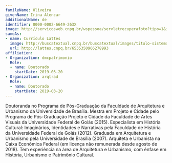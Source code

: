 ```yaml
---
familyName: Oliveira
givenName: Irina Alencar
additionalName: de
identifier: 0000-0002-6649-263X
image: http://servicosweb.cnpq.br/wspessoa/servletrecuperafoto?tipo=1&id=K4840411Y6
sameAs:
- name: Currículo Lattes
  image: http://buscatextual.cnpq.br/buscatextual/images/titulo-sistema.png
  url: http://lattes.cnpq.br/6535350966278993
affiliation:
- Organization: dmcpatrimonio
  Role:
  - name: Doutorado
    startDate: 2019-03-20
- Organization: arqtrad
  Role:
  - name: Doutorado
    startDate: 2019-03-20
---
```


Doutoranda no Programa de Pós-Graduação da Faculdade de Arquitetura e
Urbanismo da Universidade de Brasília. Mestra em Projeto e Cidade pelo
Programa de Pós-Graduação Projeto e Cidade da Faculdade de Artes Visuais
da Universidade Federal de Goiás (2015). Especialista em História
Cultural: Imaginários, Identidades e Narrativas pela Faculdade de
História da Universidade Federal de Goiás (2012). Graduada em
Arquitetura e Urbanismo pela Universidade de Brasília (2007). Arquiteta
e Urbanista na Caixa Econômica Federal (em licença não remunerada desde
agosto de 2018). Tem experiência na área de Arquitetura e Urbanismo, com
ênfase em História, Urbanismo e Patrimônio Cultural. 

